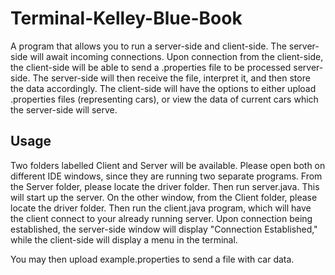 # Terminal-Kelley-Blue-Book

A program that allows you to run a server-side and client-side. The server-side will await incoming connections. Upon connection from the client-side, the client-side will be able to send a .properties file to be processed server-side. The server-side will then receive the file, interpret it, and then store the data accordingly. The client-side will have the options to either upload .properties files (representing cars), or view the data of current cars which the server-side will serve.


## Usage
Two folders labelled Client and Server will be available. Please open both on different IDE windows, since they are running two separate programs. From the Server folder, please locate the driver folder. Then run server.java. This will start up the server. On the other window, from the Client folder, please locate the driver folder. Then run the client.java program, which will have the client connect to your already running server. Upon connection being established, the server-side window will display "Connection Established," while the client-side will display a menu in the terminal. 

You may then upload example.properties to send a file with car data.
